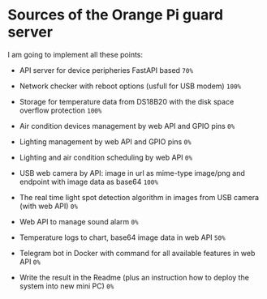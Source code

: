 # Sources of the Orange Pi guard server

I am going to implement all these points:

- API server for device peripheries FastAPI based `70%`

- Network checker with reboot options (usfull for USB modem) `100%`

- Storage for temperature data from DS18B20 with the disk space overflow protection `100%`

- Air condition devices management by web API and GPIO pins `0%`

- Lighting management by web API and GPIO pins `0%`

- Lighting and air condition scheduling by web API `0%`

- USB web camera by API: image in url as mime-type image/png and endpoint with image data as base64 `100%`

- The real time light spot detection algorithm in images from USB camera (with web API) `0%`

- Web API to manage sound alarm `0%`

- Temperature logs to chart, base64 image data in web API `50%`

- Telegram bot in Docker with command for all available features in web API  `0%`

- Write the result in the Readme (plus an instruction how to deploy the system into new mini PC) `0%`

